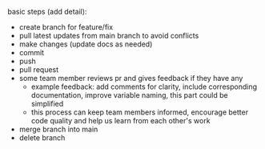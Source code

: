 basic steps (add detail):

- create branch for feature/fix
- pull latest updates from main branch to avoid conflicts
- make changes (update docs as needed)
- commit
- push
- pull request
- some team member reviews pr and gives feedback if they have any
    - example feedback: add comments for clarity, include corresponding documentation, improve variable naming, this part could be simplified
    - this process can keep team members informed,  encourage better code quality and help us learn from each other's work
- merge branch into main
- delete branch


